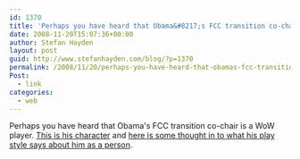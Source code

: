 ```yaml
---
id: 1370
title: 'Perhaps you have heard that Obama&#8217;s FCC transition co-chair is a WoW playe'
date: 2008-11-20T15:07:36+00:00
author: Stefan Hayden
layout: post
guid: http://www.stefanhayden.com/blog/?p=1370
permalink: /2008/11/20/perhaps-you-have-heard-that-obamas-fcc-transition-co-chair-is-a-wow-playe/
Post:
  - link
categories:
  - web
---
```

Perhaps you have heard that Obama's FCC transition co-chair is a WoW player. <a href="http://www.wowarmory.com/character-sheet.xml?r=Eitrigg&amp;n=Supernovan">This is his character</a> and <a href="http://waltermonkey.livejournal.com/56570.html">here is some thought in to what his play style says about him as a person</a>.